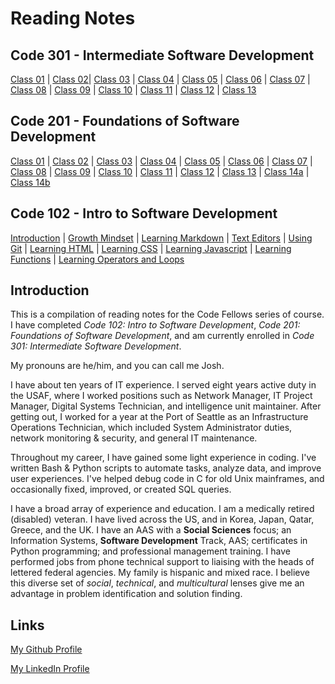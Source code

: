 # Reading Notes

## Code 301 - Intermediate Software Development

[Class 01](./301/class-01.md) | [Class 02](./301/class-02.md)| [Class 03](./301/class-03.md) | [Class 04](./301/class-04.md) | [Class 05](./301/class-05.md) | [Class 06](./301/class-06.md) | [Class 07](./301/class-07.md) | [Class 08]() | [Class 09]() | [Class 10]() | [Class 11]() | [Class 12]() | [Class 13]() 

## Code 201 - Foundations of Software Development

[Class 01](https://frazmatic.github.io/reading-notes/201/class-01) | [Class 02](https://frazmatic.github.io/reading-notes/201/class-02) | [Class 03](https://frazmatic.github.io/reading-notes/201/class-03) | [Class 04](https://frazmatic.github.io/reading-notes/201/class-04) | [Class 05](https://frazmatic.github.io/reading-notes/201/class-05) | [Class 06](https://frazmatic.github.io/reading-notes/201/class-06) | [Class 07](https://frazmatic.github.io/reading-notes/201/class-07) | [Class 08](https://frazmatic.github.io/reading-notes/201/class-08) | [Class 09](https://frazmatic.github.io/reading-notes/201/class-09) | [Class 10](https://frazmatic.github.io/reading-notes/201/class-10) | [Class 11](https://frazmatic.github.io/reading-notes/201/class-11) | [Class 12](https://frazmatic.github.io/reading-notes/201/class-12) | [Class 13](https://frazmatic.github.io/reading-notes/201/class-13) | [Class 14a](https://frazmatic.github.io/reading-notes/201/class-14a) | [Class 14b](https://frazmatic.github.io/reading-notes/201/class-14b)

## Code 102 - Intro to Software Development

[Introduction](https://frazmatic.github.io/reading-notes/) | [Growth Mindset](https://frazmatic.github.io/reading-notes/growth-mindset) | [Learning Markdown](https://frazmatic.github.io/reading-notes/learning-markdown) | [Text Editors](https://frazmatic.github.io/reading-notes/text-editor) | [Using Git](https://frazmatic.github.io/reading-notes/using-git) | [Learning HTML](https://frazmatic.github.io/reading-notes/learning-html) | [Learning CSS](https://frazmatic.github.io/reading-notes/learning-css) | [Learning Javascript](https://frazmatic.github.io/reading-notes/learning-javascript) | [Learning Functions](https://frazmatic.github.io/reading-notes/learning-functions)  | [Learning Operators and Loops](https://frazmatic.github.io/reading-notes/learning-operators-and-loops)

## Introduction

This is a compilation of reading notes for the Code Fellows series of course. I have completed *Code 102: Intro to Software Development*, *Code 201: Foundations of Software Development*, and am currently enrolled in *Code 301: Intermediate Software Development*.

My pronouns are he/him, and you can call me Josh.

I have about ten years of IT experience. I served eight years active duty in the USAF, where I worked positions such as Network Manager, IT Project Manager, Digital Systems Technician, and intelligence unit maintainer. After getting out, I worked for a year at the Port of Seattle as an Infrastructure Operations Technician, which included System Administrator duties, network monitoring & security, and general IT maintenance. 

Throughout my career, I have gained some light experience in coding. I've written Bash & Python scripts to automate tasks, analyze data, and improve user experiences. I've helped debug code in C for old Unix mainframes, and occasionally fixed, improved, or created SQL queries.

I have a broad array of experience and education. I am a medically retired (disabled) veteran. I have lived across the US, and in Korea, Japan, Qatar, Greece, and the UK. I have an AAS with a **Social Sciences** focus; an Information Systems, **Software Development** Track, AAS; certificates in Python programming; and professional management training. I have performed jobs from phone technical support to liaising with the heads of lettered federal agencies. My family is hispanic and mixed race. I believe this diverse set of *social*, *technical*, and *multicultural* lenses give me an advantage in problem identification and solution finding.

## Links

[My Github Profile](https://github.com/Frazmatic)

[My LinkedIn Profile](https://www.linkedin.com/in/joshua-frazer-127219213/)

